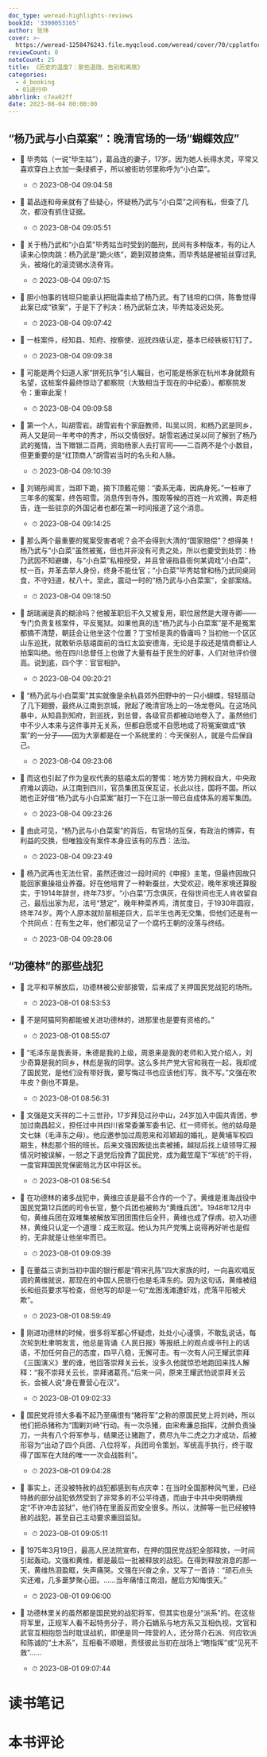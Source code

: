 ```yaml
---
doc_type: weread-highlights-reviews
bookId: '3300053165'
author: 张玮
cover: >-
  https://weread-1258476243.file.myqcloud.com/weread/cover/70/cpplatform_qwgflo4eb1mau4otm2d4us/t7_cpplatform_qwgflo4eb1mau4otm2d4us1679444511.jpg
reviewCount: 0
noteCount: 25
title: 《历史的温度7：那些退隐、告别和离席》
categories:
  - 4_booking
  - 01进行中
abbrlink: c7ea02ff
date: 2023-08-04 00:00:00
---
```



## “杨乃武与小白菜案”：晚清官场的一场“蝴蝶效应”


- 📌 毕秀姑（一说“毕生姑”），葛品连的妻子，17岁。因为她人长得水灵，平常又喜欢穿白上衣加一条绿裤子，所以被街坊邻里称呼为“小白菜”。 
    - ⏱ 2023-08-04 09:04:58 

- 📌 葛品连和母亲就有了些疑心，怀疑杨乃武与“小白菜”之间有私，但查了几次，都没有抓住证据。 
    - ⏱ 2023-08-04 09:05:51 

- 📌 关于杨乃武和“小白菜”毕秀姑当时受到的酷刑，民间有多种版本，有的让人读来心惊肉跳：杨乃武是“跪火练”，跪到双膝烧焦，而毕秀姑是被铅丝穿过乳头，被熔化的滚烫锡水浇脊背。 
    - ⏱ 2023-08-04 09:07:15 

- 📌 胆小怕事的钱坦只能承认把砒霜卖给了杨乃武。有了钱坦的口供，陈鲁觉得此案已成“铁案”，于是下了判决：杨乃武斩立决，毕秀姑凌迟处死。 
    - ⏱ 2023-08-04 09:07:42 

- 📌 一桩案件，经知县、知府、按察使、巡抚四级认定，基本已经铁板钉钉了。 
    - ⏱ 2023-08-04 09:09:38 

- 📌 可能是两个妇道人家“拼死抗争”引人瞩目，也可能是杨家在杭州本身就颇有名望，这桩案件最终惊动了都察院（大致相当于现在的中纪委）。都察院发令：重审此案！ 
    - ⏱ 2023-08-04 09:09:58 

- 📌 第一个人，叫胡雪岩。胡雪岩有个家庭教师，叫吴以同，和杨乃武是同乡，两人又是同一年考中的秀才，所以交情很好。胡雪岩通过吴以同了解到了杨乃武的冤情，当下赠银二百两，资助杨家人去打官司——二百两不是个小数目，但更重要的是“红顶商人”胡雪岩当时的名头和人脉。 
    - ⏱ 2023-08-04 09:10:39 

- 📌 刘锡彤闻言，当即下跪，摘下顶戴花翎：“委系无毒，因病身死。”一桩审了三年多的冤案，终告昭雪。消息传到寺外，围观等候的百姓一片欢腾，奔走相告，连一些驻京的外国记者也都在第一时间报道了这个消息。 
    - ⏱ 2023-08-04 09:14:25 

- 📌 那么两个最重要的冤案受害者呢？会不会得到大清的“国家赔偿”？想得美！杨乃武与“小白菜”虽然被冤，但也并非没有可责之处，所以也要受到处罚：杨乃武因不知避嫌，与“小白菜”私相授受，并且曾诬指县衙何某调戏“小白菜”，杖一百，并革去举人身份，终身不能仕官；“小白菜”毕秀姑曾和杨乃武同桌同食，不守妇道，杖八十。至此，震动一时的“杨乃武与小白菜案”，全部案结。 
    - ⏱ 2023-08-04 09:18:50 

- 📌 胡瑞澜是真的糊涂吗？他被革职后不久又被复用，职位居然是大理寺卿——专门负责复核案件，平反冤狱。如果他真的连“杨乃武与小白菜案”是不是冤案都搞不清楚，朝廷会让他坐这个位置？丁宝桢是真的昏庸吗？当初他一个区区山东巡抚，就敢斩杀慈禧面前的当红太监安德海，无论是手段还是情商都让人拍案叫绝。他在四川总督任上也做了大量有益于民生的好事，人们对他评价很高。说到底，四个字：官官相护。 
    - ⏱ 2023-08-04 09:20:21 

- 📌 “杨乃武与小白菜案”其实就像是余杭县郊外田野中的一只小蝴蝶，轻轻扇动了几下翅膀，最终从江南到京城，掀起了晚清官场上的一场龙卷风。在这场风暴中，从知县到知府，到巡抚，到总督，各级官员都被动地卷入了。虽然他们中不少人本来与这件事并无关系，但都自愿或不自愿地成了将冤案做成“铁案”的一分子——因为大家都是在一个系统里的：今天保别人，就是今后保自己。 
    - ⏱ 2023-08-04 09:23:06 

- 📌 而这也引起了作为皇权代表的慈禧太后的警惕：地方势力拥权自大，中央政府难以调动，从江南到四川，官员集团互保互证，长此以往，国将不国。所以她也正好借“杨乃武与小白菜案”敲打一下在江浙一带已自成体系的湘军集团。 
    - ⏱ 2023-08-04 09:23:26 

- 📌 由此可见，“杨乃武与小白菜案”的背后，有官场的互保，有政治的博弈，有利益的交换，但唯独没有案件本身应该有的东西：法治。 
    - ⏱ 2023-08-04 09:23:49 

- 📌 杨乃武再也无法仕官，虽然还做过一段时间的《申报》主笔，但最终因故只能回家重操祖业养蚕。好在他培育了一种新蚕丝，大受欢迎，晚年家境还算殷实，于1914年辞世，终年73岁。“小白菜”万念俱灰，在俗世间也无人肯收留自己，最后出家为尼，法号“慧定”，晚年种菜养鸡，清贫度日，于1930年圆寂，终年74岁。两个人原本就阶层相差巨大，后半生也再无交集，但他们还是有一个共同点：在有生之年，他们都见证了一个腐朽王朝的没落与终结。 
    - ⏱ 2023-08-04 09:28:06 
## “功德林”的那些战犯


- 📌 北平和平解放后，功德林被公安部接管，后来成了关押国民党战犯的场所。 
    - ⏱ 2023-08-01 08:53:53 

- 📌 不是阿猫阿狗都能被关进功德林的，进那里也是要有资格的。” 
    - ⏱ 2023-08-01 08:55:07 

- 📌 “毛泽东是我表哥，朱德是我的上级，周恩来是我的老师和入党介绍人，刘少奇算是我的同乡，林彪是我的同学。这么多共产党大官和我在一起，我却成了国民党，是他们没有带好我，要写悔过书也应该他们写，我不写。”文强在吹牛皮？倒也不算是。 
    - ⏱ 2023-08-01 08:56:31 

- 📌 文强是文天祥的二十三世孙，17岁拜见过孙中山，24岁加入中国共青团，参加过南昌起义，担任过中共四川省常委兼军委书记、红一师师长。他的姑母是文七妹（毛泽东之母）。他应邀参加过周恩来和邓颖超的婚礼，是黄埔军校四期生，林彪那个班的班长。后来文强因叛徒出卖被捕，越狱后找上级领导汇报情况时被误解，一怒之下退党后投靠了国民党，成为戴笠麾下“军统”的干将，一度官拜国民党保密局北方区中将区长。 
    - ⏱ 2023-08-01 08:56:54 

- 📌 在功德林的诸多战犯中，黄维应该是最不合作的一个了。黄维是淮海战役中国民党第12兵团的司令长官，整个兵团也被称为“黄维兵团”。1948年12月中旬，黄维兵团在双堆集被解放军团团围住后全歼，黄维也成了俘虏。初入功德林，黄维只认定一个道理：成王败寇。他认为共产党嘴上说得再好听也是假的，无非就是让他坐牢而已。 
    - ⏱ 2023-08-01 09:09:39 

- 📌 在董益三讲到当初中国的银行都是“蒋宋孔陈”四大家族的时，一向喜欢唱反调的黄维就说，那现在的中国人民银行也是毛泽东的。因为这句话，黄维被组长和组员要求写检查，但他写的却是一句“龙困浅滩遭虾戏，虎落平阳被犬欺”。 
    - ⏱ 2023-08-01 08:59:49 

- 📌 刚进功德林的时候，很多将军都心怀疑虑，处处小心谨慎，不敢乱说话，每次轮到杜聿明发言，他总是背诵《人民日报》等报纸上的观点或书刊上的话语，不加任何自己的态度，四平八稳，无懈可击。有一次有人问王耀武崇拜《三国演义》里的谁，他回答崇拜关云长，没多久他就惊恐地跑回来找人解释：“我不崇拜关云长，崇拜诸葛亮。”后来一问，原来王耀武怕说崇拜关云长，会被人说“身在曹营心在汉”。 
    - ⏱ 2023-08-01 09:02:33 

- 📌 国民党将领大多看不起乃至痛恨有“猪将军”之称的原国民党上将刘峙，所以他们把杀猪称为“围剿刘峙”行动。有一次杀猪，由宋希濂总指挥，沈醉负责操刀，一共有八个将军参与，结果还让猪跑了，费尽九牛二虎之力才成功，后被形容为“出动了四个兵团、八位将军，兵团司令策划，军统高手执行，终于取得了国军在大陆的唯一一次会战胜利”。 
    - ⏱ 2023-08-01 09:04:28 

- 📌 事实上，还没被特赦的战犯都感到有点庆幸：在当时全国那种风气里，已经特赦的部分战犯依然受到了非常多的不公平待遇，而由于中共中央明确规定“不许冲击监狱”，他们待在里面反而安全很多。所以，沈醉等一批已经被特赦的战犯，甚至自己主动要求重回监狱。 
    - ⏱ 2023-08-01 09:05:11 

- 📌 1975年3月19日，最高人民法院宣布，在押的国民党战犯全部释放，一时间引起轰动。文强和黄维，都是最后一批被释放的战犯。在得到释放消息的那一天，黄维热泪盈眶，失声痛哭。文强在兴奋之余，又写了一首诗：“顽石点头实还难，几多噩梦聚心田。……当年痛惜江南泪，醒后方知悔恨天。” 
    - ⏱ 2023-08-01 09:06:00 

- 📌 功德林里关的虽然都是国民党的战犯将军，但其实也是分“派系”的。在这些将军里，正规军人看不起特务分子，蒋介石嫡系与地方系又互相仇视，文官和武官互相抱怨当时耽误战机，即便是同一阵营的人，还分蒋介石派、何应钦派和陈诚的“土木系”，互相看不顺眼，责怪彼此当初在战场上“瞎指挥”或“见死不救”…… 
    - ⏱ 2023-08-01 09:07:44 

# 读书笔记


# 本书评论
